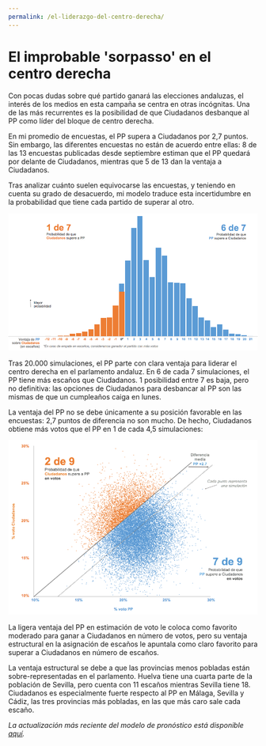 ```yaml
---
permalink: /el-liderazgo-del-centro-derecha/
---
```

# El improbable 'sorpasso' en el centro derecha

Con pocas dudas sobre qué partido ganará las elecciones andaluzas, el interés de los medios en esta campaña se centra en otras incógnitas. Una de las más recurrentes es la posibilidad de que Ciudadanos desbanque al PP como líder del bloque de centro derecha.

En mi promedio de encuestas, el PP supera a Ciudadanos por 2,7 puntos. Sin embargo, las diferentes encuestas no están de acuerdo entre ellas: 8 de las 13 encuestas publicadas desde septiembre estiman que el PP quedará por delante de Ciudadanos, mientras que 5 de 13 dan la ventaja a Ciudadanos.

Tras analizar cuánto suelen equivocarse las encuestas, y teniendo en cuenta su grado de desacuerdo, mi modelo traduce esta incertidumbre en la probabilidad que tiene cada partido de superar al otro.

![](/images/2018_andalucia_election_forecast/2018.11.21_pp_ciudadanos.png "Actualizado el 21 de noviembre")

Tras 20.000 simulaciones, el PP parte con clara ventaja para liderar el centro derecha en el parlamento andaluz. En 6 de cada 7 simulaciones, el PP tiene más escaños que Ciudadanos. 1 posibilidad entre 7 es baja, pero no definitiva: las opciones de Ciudadanos para desbancar al PP son las mismas de que un cumpleaños caiga en lunes.

La ventaja del PP no se debe únicamente a su posición favorable en las encuestas: 2,7 puntos de diferencia no son mucho. De hecho, Ciudadanos obtiene más votos que el PP en 1 de cada 4,5 simulaciones:


![](/images/2018_andalucia_election_forecast/2018.11.21_scatterplot.png "Actualizado el 21 de noviembre")

La ligera ventaja del PP en estimación de voto le coloca como favorito moderado para ganar a Ciudadanos en número de votos, pero su ventaja estructural en la asignación de escaños le apuntala como claro favorito para superar a Ciudadanos en número de escaños.

La ventaja estructural se debe a que las provincias menos pobladas están sobre-representadas en el parlamento. Huelva tiene una cuarta parte de la población de Sevilla, pero cuenta con 11 escaños mientras Sevilla tiene 18. Ciudadanos es especialmente fuerte respecto al PP en Málaga, Sevilla y Cádiz, las tres provincias más pobladas, en las que más caro sale cada escaño.

*La actualización más reciente del modelo de pronóstico está disponible [aquí](https://www.inakiarbeloa.com/elecciones-andaluzas-2018).*